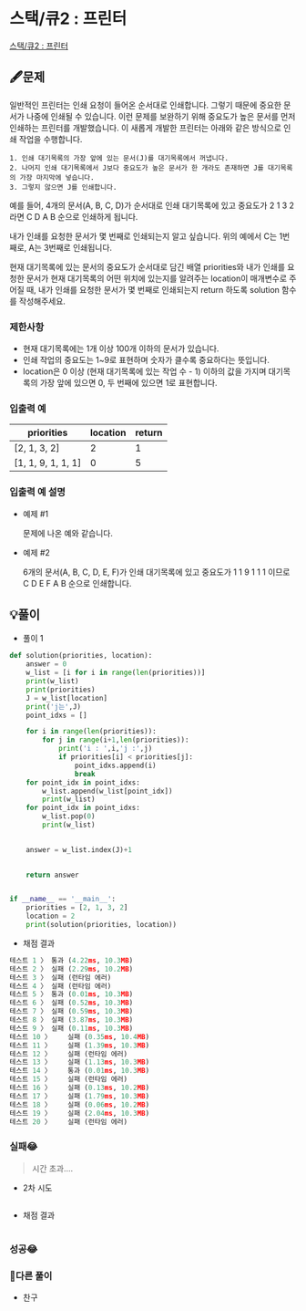 # 스택/큐2 : 프린터

[스택/큐2 : 프린터](https://programmers.co.kr/learn/courses/30/lessons/42587)

## 🖋️문제

일반적인 프린터는 인쇄 요청이 들어온 순서대로 인쇄합니다. 그렇기 때문에 중요한 문서가 나중에 인쇄될 수 있습니다. 이런 문제를 보완하기 위해 중요도가 높은 문서를 먼저 인쇄하는 프린터를 개발했습니다. 이 새롭게 개발한 프린터는 아래와 같은 방식으로 인쇄 작업을 수행합니다.

```
1. 인쇄 대기목록의 가장 앞에 있는 문서(J)를 대기목록에서 꺼냅니다.
2. 나머지 인쇄 대기목록에서 J보다 중요도가 높은 문서가 한 개라도 존재하면 J를 대기목록의 가장 마지막에 넣습니다.
3. 그렇지 않으면 J를 인쇄합니다.
```

예를 들어, 4개의 문서(A, B, C, D)가 순서대로 인쇄 대기목록에 있고 중요도가 2 1 3 2 라면 C D A B 순으로 인쇄하게 됩니다.

내가 인쇄를 요청한 문서가 몇 번째로 인쇄되는지 알고 싶습니다. 위의 예에서 C는 1번째로, A는 3번째로 인쇄됩니다.

현재 대기목록에 있는 문서의 중요도가 순서대로 담긴 배열 priorities와 내가 인쇄를 요청한 문서가 현재 대기목록의 어떤 위치에 있는지를 알려주는 location이 매개변수로 주어질 때, 내가 인쇄를 요청한 문서가 몇 번째로 인쇄되는지 return 하도록 solution 함수를 작성해주세요.

### 제한사항

- 현재 대기목록에는 1개 이상 100개 이하의 문서가 있습니다.
- 인쇄 작업의 중요도는 1~9로 표현하며 숫자가 클수록 중요하다는 뜻입니다.
- location은 0 이상 (현재 대기목록에 있는 작업 수 - 1) 이하의 값을 가지며 대기목록의 가장 앞에 있으면 0, 두 번째에 있으면 1로 표현합니다.

### 입출력 예

| priorities         | location | return |
| ------------------ | -------- | ------ |
| [2, 1, 3, 2]       | 2        | 1      |
| [1, 1, 9, 1, 1, 1] | 0        | 5      |

### 입출력 예 설명

* 예제 #1
  
  문제에 나온 예와 같습니다.
  
* 예제 #2

  6개의 문서(A, B, C, D, E, F)가 인쇄 대기목록에 있고 중요도가 1 1 9 1 1 1 이므로 C D E F A B 순으로 인쇄합니다.

## 💡풀이

* 풀이 1

```python
def solution(priorities, location):
    answer = 0
    w_list = [i for i in range(len(priorities))]
    print(w_list)
    print(priorities)
    J = w_list[location]
    print('j는',J)
    point_idxs = []

    for i in range(len(priorities)):
        for j in range(i+1,len(priorities)):
            print('i : ',i,'j :',j)
            if priorities[i] < priorities[j]:
                point_idxs.append(i)
                break
    for point_idx in point_idxs:
        w_list.append(w_list[point_idx])
        print(w_list)
    for point_idx in point_idxs:
        w_list.pop(0)
        print(w_list)

    
    answer = w_list.index(J)+1
        

    return answer


if __name__ == '__main__':
    priorities = [2, 1, 3, 2]
    location = 2
    print(solution(priorities, location))

```

* 채점 결과

```python
테스트 1 〉	통과 (4.22ms, 10.3MB)
테스트 2 〉	실패 (2.29ms, 10.2MB)
테스트 3 〉	실패 (런타임 에러)
테스트 4 〉	실패 (런타임 에러)
테스트 5 〉	통과 (0.01ms, 10.3MB)
테스트 6 〉	실패 (0.52ms, 10.3MB)
테스트 7 〉	실패 (0.59ms, 10.3MB)
테스트 8 〉	실패 (3.87ms, 10.3MB)
테스트 9 〉	실패 (0.11ms, 10.3MB)
테스트 10 〉	실패 (0.35ms, 10.4MB)
테스트 11 〉	실패 (1.39ms, 10.3MB)
테스트 12 〉	실패 (런타임 에러)
테스트 13 〉	실패 (1.13ms, 10.3MB)
테스트 14 〉	통과 (0.01ms, 10.3MB)
테스트 15 〉	실패 (런타임 에러)
테스트 16 〉	실패 (0.13ms, 10.2MB)
테스트 17 〉	실패 (1.79ms, 10.3MB)
테스트 18 〉	실패 (0.06ms, 10.2MB)
테스트 19 〉	실패 (2.04ms, 10.3MB)
테스트 20 〉	실패 (런타임 에러)
```

### 실패😂

> 시간 초과....

* 2차 시도

```python

```

* 채점 결과

```python

```

### 성공😂

### 🤝다른 풀이

* 찬구

```java

```
